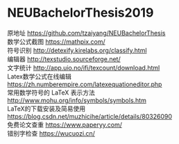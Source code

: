 # NEUBachelorThesis2019
原地址  https://github.com/tzaiyang/NEUBachelorThesis     
数学公式截图 https://mathpix.com/      
符号识别  http://detexify.kirelabs.org/classify.html       
编辑器  http://texstudio.sourceforge.net/       
文字统计  http://app.uio.no/ifi/texcount/download.html      
Latex数学公式在线编辑 https://zh.numberempire.com/latexequationeditor.php     
常用数学符号的 LaTeX 表示方法  http://www.mohu.org/info/symbols/symbols.htm       
LaTeX的下载安装及简易使用  https://blog.csdn.net/muzhicihe/article/details/80326090      
免费论文查重 https://www.paperyy.com/     
错别字检查 https://wucuozi.cn/     

